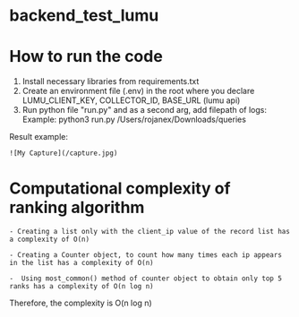 # backend_test_lumu

# How to run the code

1. Install necessary libraries from requirements.txt
2. Create an environment file (.env) in the root where you declare LUMU_CLIENT_KEY, COLLECTOR_ID, BASE_URL (lumu api)
3. Run python file "run.py" and as a second arg, add filepath of logs:
    Example:  python3 run.py /Users/rojanex/Downloads/queries 


Result example:

    ![My Capture](/capture.jpg)

# Computational complexity of ranking algorithm

    - Creating a list only with the client_ip value of the record list has a complexity of O(n)

    - Creating a Counter object, to count how many times each ip appears in the list has a complexity of O(n)

    -  Using most_common() method of counter object to obtain only top 5 ranks has a complexity of O(n log n)

Therefore, the complexity is O(n log n)

